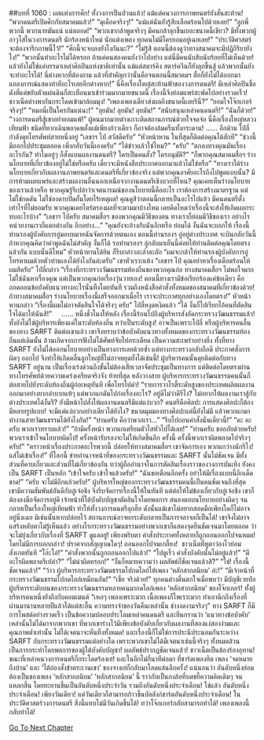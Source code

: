 ##บทที่ 1060 : ผลแห่งการศึก!
ทั้งวงการปั่นป่วนแล้ว!
แม้แต่คนวงการภาพยนตร์ยังสั่นสะท้าน!
“พวกดนตรีเปิดศึกกับสมาคมแล้ว!”
“ดุเดือดจริงๆ!”
“แม้แต่ฉันยังรู้สึกเลือดร้อนไปด้วยเลย!”
“ลูกพี่พวกนี้ พวกนายมันแน่ แน่ตลอด!”
“พวกเขากล้าพูดจริงๆ มีคนกล้าลุกขึ้นเยอะขนาดนี้เชียว? มีทั้งพวกผู้อาวุโสในวงการดนตรี นักร้องหน้าใหม่ นักแต่งเพลง ทุกคนไม่มีใครยอมอยู่เฉยเลย!”
“ประวัติศาสตร์จะต้องจารึกภาพนี้ไว้!”
“ศึกนี้จะจบลงยังไงกันนะ?”
“ไม่รู้สิ ตอนนี้ต้องดูว่าทางสมาคมจะมีปฏิกิริยายังไง!”
“พวกนั้นทำอะไรไม่ได้หรอก ถ้าแค่คนสองคนยังว่าไปอย่าง แต่นี่มีคนนับสิบนับร้อยที่ไม่เห็นด้วย! แล้วยังไม่ใช่แค่บรรดาเหล่าศิลปินแห่งชาติเท่านั้น แม้แต่สตาร์คิง สตาร์ควีนก็ยังลุกขึ้นสู้ แล้วพวกนั้นยังจะทำอะไรได้! นี่ต่างหากที่ต้องถาม แล้วที่สำคัญกว่านั้นคือจนตอนนี้สมาคมฯ สื่อก็ยังไม่ได้ออกมาแถลงการณ์แสดงท่าทีอะไรเลยอีกต่างหาก!”
นี่คือเรื่องใหญ่สะท้านฟ้าของวงการดนตรี!
มีเหล่าศิลปินชื่อดังที่แค่ขยับตัวแผ่นดินก็สะเทือนมาเข้าร่วมมากมายขนาดนี้ เรื่องนี้จึงย่อมแพร่สะพัดไปอย่างรวดเร็ว!
ชาวเน็ตต่างพากันกระโดดเข้ามาล้อมมุง!
“เพลงเพลงเดียวส่งผลถึงขนาดนี้เลยรึนี่?”
“ยอมใจโจ๊กเกอร์จริงๆ!”
“หมอนี่เป็นใครกันแน่นะ!”
“ลุยมัน! ลุยมัน! ลุยมัน!”
“สนับสนุนเหล่าคนดนตรี!”
“ฉันก็ด้วย!”
“วงการดนตรีสู้เขาอย่ายอมแพ้!”
ผู้คนมากมายต่างเกาะติดสถานการณ์ด้วยใจจดจ่อ นี่คือเรื่องใหญ่หลวงเทียมฟ้า ชนิดที่หากเดินพลาดพลั้งแม้เพียงก้าวเดียว ก็อาจต้องล้มครืนทั้งกระดาน!
……
อีกด้าน
ไป๋ลี่กำลังคุยโทรศัพท์สายหนึ่งอยู่
“เลขาฯ ไป๋ สวัสดีครับ”
“หัวหน้าหาน ในที่สุดก็ติดต่อคุณได้สักที”
“ช่วงนี้มีออกไปประชุมตลอด เพิ่งกลับวันนี้เองครับ”
“ได้ข่าวแล้วใช่ไหม?”
“ครับ”
“ตกลงทางคุณมันเรื่องอะไรกัน? ทำไมอยู่ๆ ก็สั่งแบนผลงานดนตรี? ใครเป็นคนสั่ง? ใครอนุมัติ?”
“ก็พวกคุณสมาคมสื่อฯ ร่างนโยบายที่เกี่ยวข้องอยู่ไม่ใช่หรือครับ เดี๋ยวจะมีหนังสือประกาศออกมาแล้วไม่ใช่หรือ”
“ทางเราได้ร่างนโยบายเกี่ยวกับผลงานภาพยนตร์และดนตรีที่เกี่ยวข้องจริง แต่พวกคุณอาศัยอะไรถึงไปพูดแบบนั้น? มีการห้ามเผยแพร่และสร้างผลงานอื่นนอกเหนือจากงานดนตรีเชิงบวกที่ไหน? คุณเคยเห็นร่างนโยบายของเราแล้วหรือ พวกคุณรู้รึเปล่าว่าเจตนารมณ์ของนโยบายนี้คืออะไร เราต้องการสร้างมาตรฐาน แต่ไม่ใช่กดดัน ไม่ใช่ลงดาบปิดกั้นโดยไร้เหตุผล! คุณดูสิว่าตอนนี้กลายเป็นอะไรไปแล้ว มีคนดนตรีตั้งเท่าไรที่ไม่ยอมรับ พวกคุณเคยไตร่ตรองผลที่จะตามมาบ้างไหม เคยคิดไหมว่าเรื่องนี้จะส่งให้เกิดผลกระทบอะไรบ้าง”
“เลขาฯ ไป๋ครับ สมาคมสื่อฯ ของพวกคุณมีวิธีของตน ทางเราก็ย่อมมีวิธีของเรา อย่างไรหน่วยงานเราก็แตกต่างกัน อีกอย่าง…”
“คุณยังจะอ้างกับฉันอีกหรือ ย่อมได้ งั้นฉันจะบอกให้ เรื่องนี้ท่านรองผู้บังคับการอู๋มอบหมายฉันจัดการด้วยตนเอง ตอนนี้ท่านรองฯ อู๋อยู่ต่างประเทศ จะบินกลับวันนี้ ถ้าหากคุณคิดว่าคำพูดฉันไม่สำคัญ งั้นก็ได้ รอท่านรองฯ อู๋กลับมาเย็นนี้ค่อยให้ท่านติดต่อคุณโดยตรงแล้วกัน แบบนั้นดีไหม”
หัวหน้าหานได้ยิน ก็รีบกล่าวละล่ำละลัก “ผมจะกล้าให้ท่านรองผู้บังคับการอู๋โทรหาผมด้วยตัวท่านเองได้ยังไงกันล่ะครับ” เขาหัวเราะแห้ง “เลขาฯ ไป๋ คุณอย่าหาเรื่องเดือดร้อนให้ผมสิครับ”
ไป๋ลี่กล่าว “เรื่องที่กระทรวงวัฒนธรรมท้องถิ่นของพวกคุณก่อ ทางสมาคมสื่อฯ ไม่พอใจมาก ไม่ใช่ฉันหาเรื่องคุณ แต่เป็นพวกคุณก่อเรื่องวุ่นวายเอง! ตอนนี้ทางเรามีข้อเรียกร้องแค่ข้อเดียว คือถอดถอนข้อบังคับแนวทางอะไรนั่นทิ้งโดยทันที รวมถึงหนังสือคำสั่งทั้งหมดของสมาคมที่เกี่ยวข้องด้วย! ถ้าทางสมาคมสื่อฯ ร่างนโยบายเรื่องนี้เสร็จออกมาเมื่อไร เราจะประกาศทุกอย่างเองโดยตรง!”
หัวหน้าหานกล่าว “เรื่องนี้ผมไม่อาจตัดสินใจได้จริงๆ ครับ”
ไป๋ลี่หงุดหงิดแล้ว “ได้ งั้นก็ไปเรียกไอ้คนที่ตัดสินใจได้มาให้ฉันสิ!”    
……
หนึ่งชั่วโมงให้หลัง
เรื่องนี้ร้อนไปถึงผู้บริหารสังกัดกระทรวงวัฒนธรรมแล้ว!
ทั้งยังไม่ใช่ผู้บริหารเพียงแค่ในระดับท้องถิ่น ทว่าเป็นระดับสูง!
อาจเป็นเพราะไป๋ลี่ หรือผู้บริหารคนอื่นของทาง SARFT ติดต่อเขาแล้ว เขาจึงทราบว่าข้อบังคับแนวทางทั้งหมดของกระทรวงวัฒนธรรมท้องถิ่นแต่เดิมนั้น ล้วนเกิดจากการฟังไม่ได้ศัพท์จับไปกระเดียด เป็นความสะเพร่าอย่างยิ่ง ทั้งที่ทาง SARFT ยังไม่ได้ออกนโยบายอย่างเป็นทางการเลยด้วยซ้ำ แต่ทางกระทรวงกลับถือดี ประกาศสั่งการผิดๆ ออกไป จึงทำให้เกิดคลื่นลูกใหญ่ที่ไม่อาจหยุดยั้งได้เช่นนี้!
ผู้บริหารคนนั้นคุยติดต่อกับทาง SARFT อยู่นาน
เป็นเรื่องเร่งด่วนถึงขั้นไม่ต้องเสียเวลาจัดประชุมเป็นทางการ แต่ติดต่อโดยตรงผ่านทางโทรศัพท์ด้วยความเคร่งเครียดจริงจัง
ท้ายที่สุด หลังวางสาย ผู้บริหารกระทรวงวัฒนธรรมคนนั้นก็ต่อสายไปยังระดับท้องถิ่นผู้ก่อเหตุทันที เพื่อโทรไปด่า!
“รายการวาไรตี้ระดับสูงของประเทศผลิตผลงานออกมาอย่างยากลำบากแท้ๆ แต่พวกแกดันไปก่อเรื่องอะไร? อยู่ดีไม่ว่าดีรึไง? ไม่อยากให้ผลงานเราสู้กับต่างประเทศได้งั้นรึ? ยังมีหน้าไปสั่งให้ผลงานดนตรีมีแต่แง่บวก? ดนตรีคือศิลปะ การแสดงศิลปะก็ต้องมีหลายรูปแบบ! จะมีแค่แง่บวกอย่างเดียวได้ยังไง? ขนาดมุมมองทางศิลปะแค่นี้ยังไม่มี แล้วพวกแกมาทำงานสายวัฒนธรรมได้ยังไงกัน!”
“ท่านครับ คือว่าพวกเรา…”
“รีบไปถอนคำสั่งนั่นเดี๋ยวนี้!”
“คะ คะ ครับ พวกเราทราบแล้ว!”
“ถ้ามีครั้งหน้า พวกแกเตรียมตัวไสหัวไปได้เลย!”
“ท่านครับ ขออภัยด้วยครับ! พวกเราเข้าใจนโยบายผิดไป! ครั้งหน้ารับรองจะไม่ให้เกิดขึ้นอีก ครั้งนี้ ครั้งนี้พวกเราผิดพลาดไปจริงๆ ครับ!”
“คราวหน้าเรื่องประกาศอะไรพวกนี้ ปล่อยให้ทางสมาคมสื่อฯ เขาจัดการเอง พวกแกว่างนักรึไง! แส่ไม่เข้าเรื่อง!”
ที่โลกนี้ ข่ายอำนาจหน้าที่ของกระทรวงวัฒนธรรมและ SARFT นั้นไม่ชัดเจน มีทั้งส่วนที่คาบเกี่ยวและส่วนที่ไม่เกี่ยวข้องกัน ทว่าผู้ถืออำนาจในการตัดสินเรื่องราวของวงการบันเทิง ยังคงเป็น SARFT เป็นหลัก
“เข้าใจครับ เข้าใจแล้วครับ!”
“ฉันขอเตือนอีกครั้ง อย่าให้มีเรื่องแบบนี้อีกเด็ดขาด!”
“ครับ จะไม่มีอีกแล้วครับ!”
ผู้บริหารใหญ่ของกระทรวงวัฒนธรรมคนนี้เป็นคนชัดเจนถึงที่สุด 
เขามีความสัมพันธ์อันดีกับอู๋เจ๋อชิง จึงรีบจัดการเรื่องนี้ให้ในทันที แต่ต่อให้ไม่ข้องเกี่ยวกับอู๋เจ๋อชิง เขาก็ต้องลงมือจัดการอยู่ดี เจ้าหน้าที่ใต้บังคับบัญชาตัดสินใจโดยพลการ สนองตอบนโยบายอย่างผิดๆ จนกลายเป็นเรื่องใหญ่เทียมฟ้า ทำให้ทั้งวงการดนตรีลุกฮือ ดังนั้นแม้เขาไม่อยากสอดมือเพียงใดก็ไม่อาจอยู่นิ่งเฉย มิเช่นนั้นหากปล่อยไว้ สถานการณ์อาจยกระดับกลายเป็นการจลาจลก็เป็นได้! เขาจึงไม่อาจแสร้งหลับตาไม่รู้เห็นแล้ว อย่างไรกระทรวงวัฒนธรรมอย่างพวกเขาก็แสดงจุดยืนชัดเจนมาโดยตลอด ว่าจะไม่ยุ่งเกี่ยวกับเรื่องที่ SARFT ดูแลอยู่!
เพียงพริบตา คำสั่งประกาศทั้งหลายก็ถูกถอนออกไปจนหมด!
โดยไม่มีการบอกกล่าว!
ปราศจากสัญญาณใดๆ!
ถอนออกไปจนเกลี้ยง! 
ชาวเน็ตที่หูตาว่องไวย่อมสังเกตทันที
“โอ๊ะโอ๋!”
“คำสั่งพวกนั้นถูกถอนออกไปแล้ว!”
“ไปดูเร็ว คำสั่งบังคับนั่นไม่อยู่แล้ว!”
“มีอะไรผิดพลาดรึเปล่า?”
“ไม่น่าผิดหรอก!”
“งั้นก็หมายความว่า ผลลัพธ์ก็ชัดเจนแล้วสิ?”
“ใช่! เรื่องนี้ชัดเจนแล้ว!”
“ว้าว ผู้บริหารกระทรวงวัฒนธรรมไปกดไลก์ให้เพลง ‘หลักสากลนิยม’ ล่ะ!”
“มีเจ้าหน้าที่กระทรวงวัฒนธรรมไปกดไลก์เหมือนกัน!”
“เชี่ย จริงด้วย!”
ทุกคนต่างตื่นตกใจเมื่อพบว่า มีบัญชีเวยป๋อผู้บริหารระดับบนของกระทรวงวัฒนธรรมหลายคนมากดไลก์เพลง ‘หลักสากลนิยม’ ของโจ๊กเกอร์!
ทั้งผู้บริหารคนหนึ่งยังถึงกับคอมเมนต์ “เหอๆ เพลงเพราะมาก เนื้อเพลงก็ไพเราะมาก ทำเอานึกถึงเรื่องที่ผ่านมานานหลายปีแล้วได้แต่สะอื้น ความทรงจำของวันคืนเหล่านั้น ช่างงดงามจริงๆ”
ทาง SARFT ก็มีการโพสต์อย่างรวดเร็ว เป็นข้อความปลอบประโลมเหล่าคนดนตรี และยืนกรานว่า ‘แนวทางข้อบังคับ’ เหล่านั้นไม่ได้มาจากพวกเขา ที่พวกเขาร่างไว้มีเพียงข้อบังคับเกี่ยวกับผลงานที่สองแง่สองง่ามและคุณภาพต่ำเท่านั้น ไม่ได้เจตนาจะหั่นทิ้งทั้งหมด! และเรื่องนี้ก็ไม่ใช่การประนีประนอมกันระหว่าง SARFT กับกระทรวงวัฒนธรรมแต่อย่างใด เพราะพวกเขาไม่ได้มีเจตนาเช่นนี้จริงๆ ทั้งหมดล้วนเป็นการกระทำโดยพลการของผู้ใต้บังคับบัญชา!
ผลลัพธ์ปรากฏชัดเจนแล้ว!
ชาวเน็ตเป็นต้องร้องอุทาน!
ขณะที่เหล่าคนวงการดนตรีก็กระโดดร้องเฮ!
และในอีกไม่กี่นาทีต่อมา ที่ชาร์ตเพลงฮิต เพลง ‘จดหมายถึงบ้าน’ และ ‘ไต้อ๋องสั่งข้าตระเวนเขา’ ของจางเย่ก็กลับมาโลดแล่นอีกครั้ง!
แน่นอนว่า อันดับหนึ่งย่อมต้องเป็นของเพลง ‘หลักสากลนิยม’
‘หลักสากลนิยม’ นี้ ราวกับเป็นกงล้อที่บดขยี้ความคิดเดิมๆ จนแหลกสิ้น โดยทะยานขึ้นเป็นอันดับหนึ่งประจำวัน รวมถึงอันดับหนึ่งประจำเดือน!
ใช่แล้ว อันดับหนึ่งประจำเดือน!
เพียงวันเดียว!
แค่วันเดียวก็สามารถก้าวขึ้นบัลลังก์ชาร์ตอันดับหนึ่งประจำเดือน!
ในประวัติศาสตร์วงการดนตรี สิ่งนี้แทบไม่มีวันเกิดขึ้นได้!
ทว่าโจ๊กเกอร์กลับสามารถทำได้!
เพลงเพลงนี้ กลับทำได้!


[Go To Next Chapter]( ./161.md)